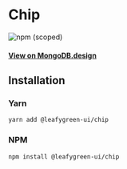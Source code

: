 
# Chip

![npm (scoped)](https://img.shields.io/npm/v/@leafygreen-ui/chip.svg)
#### [View on MongoDB.design](https://www.mongodb.design/component/chip/example/)

## Installation

### Yarn

```shell
yarn add @leafygreen-ui/chip
```

### NPM

```shell
npm install @leafygreen-ui/chip
```

